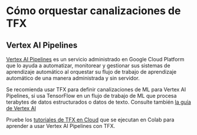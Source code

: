# Cómo orquestar canalizaciones de TFX

## Vertex AI Pipelines

[Vertex AI Pipelines](https://cloud.google.com/vertex-ai/docs/pipelines/introduction) es un servicio administrado en Google Cloud Platform que lo ayuda a automatizar, monitorear y gestionar sus sistemas de aprendizaje automático al orquestar su flujo de trabajo de aprendizaje automático de una manera administrada y sin servidor.

Se recomienda usar TFX para definir canalizaciones de ML para Vertex AI Pipelines, si usa TensorFlow en un flujo de trabajo de ML que procesa terabytes de datos estructurados o datos de texto. Consulte también [la guía de Vertex AI](https://cloud.google.com/vertex-ai/docs/pipelines/build-pipeline#sdk)

Pruebe los [tutoriales de TFX en Cloud](/tfx/tutorials/tfx/gcp/vertex_pipelines_simple) que se ejecutan en Colab para aprender a usar Vertex AI Pipelines con TFX.
